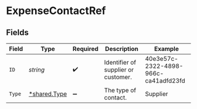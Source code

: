 # ExpenseContactRef


## Fields

| Field                                              | Type                                               | Required                                           | Description                                        | Example                                            |
| -------------------------------------------------- | -------------------------------------------------- | -------------------------------------------------- | -------------------------------------------------- | -------------------------------------------------- |
| `ID`                                               | *string*                                           | :heavy_check_mark:                                 | Identifier of supplier or customer.                | 40e3e57c-2322-4898-966c-ca41adfd23fd               |
| `Type`                                             | [*shared.Type](../../../pkg/models/shared/type.md) | :heavy_minus_sign:                                 | The type of contact.                               | Supplier                                           |